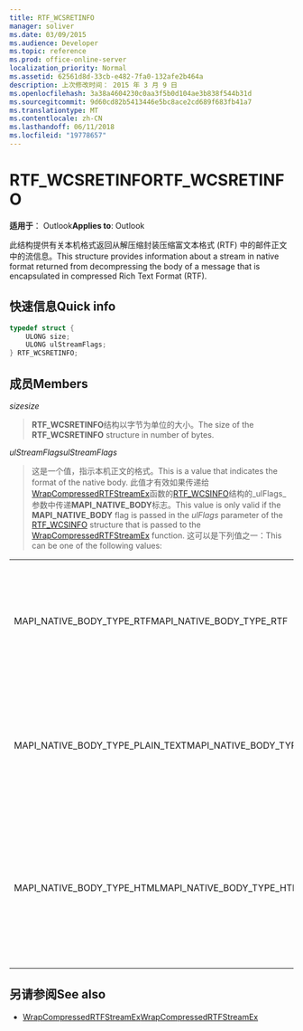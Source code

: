 ```yaml
---
title: RTF_WCSRETINFO
manager: soliver
ms.date: 03/09/2015
ms.audience: Developer
ms.topic: reference
ms.prod: office-online-server
localization_priority: Normal
ms.assetid: 62561d8d-33cb-e482-7fa0-132afe2b464a
description: 上次修改时间： 2015 年 3 月 9 日
ms.openlocfilehash: 3a38a4604230c0aa3f5b0d104ae3b838f544b31d
ms.sourcegitcommit: 9d60cd82b5413446e5bc8ace2cd689f683fb41a7
ms.translationtype: MT
ms.contentlocale: zh-CN
ms.lasthandoff: 06/11/2018
ms.locfileid: "19778657"
---
```

# <a name="rtfwcsretinfo"></a><span data-ttu-id="1f6de-103">RTF_WCSRETINFO</span><span class="sxs-lookup"><span data-stu-id="1f6de-103">RTF_WCSRETINFO</span></span>

<span data-ttu-id="1f6de-104">**适用于**： Outlook</span><span class="sxs-lookup"><span data-stu-id="1f6de-104">**Applies to**: Outlook</span></span> 
  
<span data-ttu-id="1f6de-105">此结构提供有关本机格式返回从解压缩封装压缩富文本格式 (RTF) 中的邮件正文中的流信息。</span><span class="sxs-lookup"><span data-stu-id="1f6de-105">This structure provides information about a stream in native format returned from decompressing the body of a message that is encapsulated in compressed Rich Text Format (RTF).</span></span>
  
## <a name="quick-info"></a><span data-ttu-id="1f6de-106">快速信息</span><span class="sxs-lookup"><span data-stu-id="1f6de-106">Quick info</span></span>

```cpp
typedef struct { 
    ULONG size;    
    ULONG ulStreamFlags; 
} RTF_WCSRETINFO;
```

## <a name="members"></a><span data-ttu-id="1f6de-107">成员</span><span class="sxs-lookup"><span data-stu-id="1f6de-107">Members</span></span>

<span data-ttu-id="1f6de-108">_size_</span><span class="sxs-lookup"><span data-stu-id="1f6de-108">_size_</span></span>
  
> <span data-ttu-id="1f6de-109">**RTF_WCSRETINFO**结构以字节为单位的大小。</span><span class="sxs-lookup"><span data-stu-id="1f6de-109">The size of the **RTF_WCSRETINFO** structure in number of bytes.</span></span> 
    
<span data-ttu-id="1f6de-110">_ulStreamFlags_</span><span class="sxs-lookup"><span data-stu-id="1f6de-110">_ulStreamFlags_</span></span>
  
> <span data-ttu-id="1f6de-111">这是一个值，指示本机正文的格式。</span><span class="sxs-lookup"><span data-stu-id="1f6de-111">This is a value that indicates the format of the native body.</span></span> <span data-ttu-id="1f6de-112">此值才有效如果传递给[WrapCompressedRTFStreamEx](wrapcompressedrtfstreamex.md)函数的[RTF_WCSINFO](rtf_wcsinfo.md)结构的_ulFlags_参数中传递**MAPI_NATIVE_BODY**标志。</span><span class="sxs-lookup"><span data-stu-id="1f6de-112">This value is only valid if the **MAPI_NATIVE_BODY** flag is passed in the  _ulFlags_ parameter of the [RTF_WCSINFO](rtf_wcsinfo.md) structure that is passed to the [WrapCompressedRTFStreamEx](wrapcompressedrtfstreamex.md) function.</span></span> <span data-ttu-id="1f6de-113">这可以是下列值之一：</span><span class="sxs-lookup"><span data-stu-id="1f6de-113">This can be one of the following values:</span></span> 
    
|||
|:-----|:-----|
|<span data-ttu-id="1f6de-114">MAPI_NATIVE_BODY_TYPE_RTF</span><span class="sxs-lookup"><span data-stu-id="1f6de-114">MAPI_NATIVE_BODY_TYPE_RTF</span></span>  <br/> |<span data-ttu-id="1f6de-115">如果_ulFlags_包括**MAPI_NATIVE_BODY**标志，而且正文时 RTF，则仅使用此值。</span><span class="sxs-lookup"><span data-stu-id="1f6de-115">This value is only used if  _ulFlags_ includes the **MAPI_NATIVE_BODY** flag, and the body is RTF.</span></span>  <br/> |
|<span data-ttu-id="1f6de-116">MAPI_NATIVE_BODY_TYPE_PLAIN_TEXT</span><span class="sxs-lookup"><span data-stu-id="1f6de-116">MAPI_NATIVE_BODY_TYPE_PLAIN_TEXT</span></span>  <br/> |<span data-ttu-id="1f6de-117">如果_ulFlags_包括**MAPI_NATIVE_BODY**标志，和正文采用纯文本格式，则仅使用此值。</span><span class="sxs-lookup"><span data-stu-id="1f6de-117">This value is only used if  _ulFlags_ includes the **MAPI_NATIVE_BODY** flag, and the body is plain text format.</span></span>  <br/> |
|<span data-ttu-id="1f6de-118">MAPI_NATIVE_BODY_TYPE_HTML</span><span class="sxs-lookup"><span data-stu-id="1f6de-118">MAPI_NATIVE_BODY_TYPE_HTML</span></span>  <br/> |<span data-ttu-id="1f6de-119">如果_ulFlags_包括**MAPI_NATIVE_BODY**标志，而且正文时的超文本标记语言 (HTML) 格式，则仅使用此值。</span><span class="sxs-lookup"><span data-stu-id="1f6de-119">This value is only used if  _ulFlags_ includes the **MAPI_NATIVE_BODY** flag, and the body is Hypertext Markup Language (HTML) format.</span></span>  <br/> |
   
## <a name="see-also"></a><span data-ttu-id="1f6de-120">另请参阅</span><span class="sxs-lookup"><span data-stu-id="1f6de-120">See also</span></span>

- [<span data-ttu-id="1f6de-121">WrapCompressedRTFStreamEx</span><span class="sxs-lookup"><span data-stu-id="1f6de-121">WrapCompressedRTFStreamEx</span></span>](wrapcompressedrtfstreamex.md)

